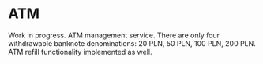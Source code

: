 # ATM
Work in progress. ATM management service. There are only four withdrawable banknote denominations: 20 PLN, 50 PLN, 100 PLN, 200 PLN. ATM refill functionality implemented as well.
